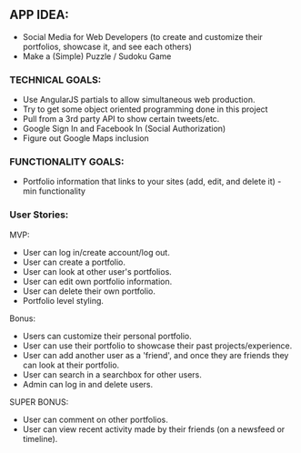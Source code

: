 ## APP IDEA:

- Social Media for Web Developers (to create and customize their portfolios, showcase it, and see each others)
- Make a (Simple) Puzzle / Sudoku Game 


### TECHNICAL GOALS:
- Use AngularJS partials to allow simultaneous web production.
- Try to get some object oriented programming done in this project
- Pull from a 3rd party API to show certain tweets/etc.
- Google Sign In and Facebook In (Social Authorization)
- Figure out Google Maps inclusion


### FUNCTIONALITY GOALS:
- Portfolio information that links to your sites (add, edit, and delete it) - min functionality


### User Stories:
MVP:
- User can log in/create account/log out.
- User can create a portfolio.
- User can look at other user's portfolios.
- User can edit own portfolio information.
- User can delete their own portfolio.
- Portfolio level styling.


Bonus:
- Users can customize their personal portfolio.
- User can use their portfolio to showcase their past projects/experience. 
- User can add another user as a 'friend', and once they are friends they can look at their portfolio.
- User can search in a searchbox for other users.
- Admin can log in and delete users. 

SUPER BONUS: 
- User can comment on other portfolios. 
- User can view recent activity made by their friends (on a newsfeed or timeline).









